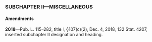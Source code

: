 ### SUBCHAPTER II—MISCELLANEOUS ###

#### Amendments ####

**2018**—Pub. L. 115–282, title I, §107(c)(2), Dec. 4, 2018, 132 Stat. 4207, inserted subchapter II designation and heading.